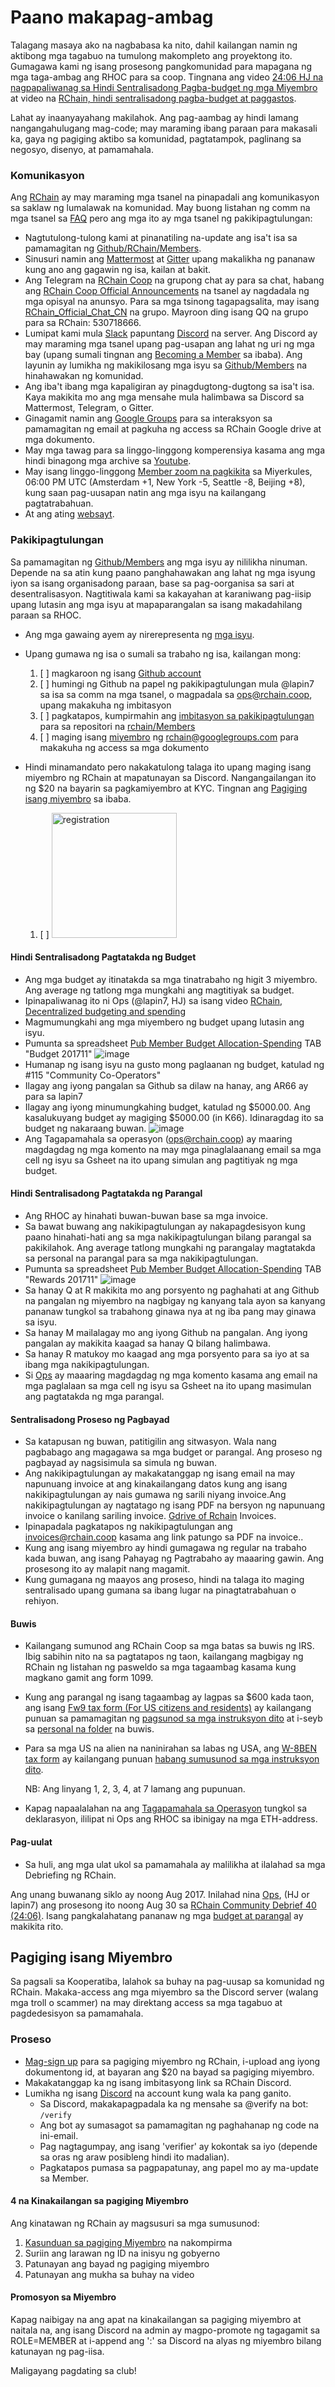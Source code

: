 # Paano makapag-ambag

Talagang masaya ako na nagbabasa ka nito, dahil kailangan namin ng aktibong mga tagabuo na tumulong makompleto ang proyektong ito.
Gumagawa kami ng isang prosesong pangkomunidad para mapagana ng mga taga-ambag ang RHOC para sa coop. Tingnana ang video [24:06 HJ na nagpapaliwanag sa Hindi Sentralisadong Pagba-budget ng mga Miyembro](https://www.youtube.com/watch?v=7Li4g4qDF6M&t=1486s) at video na [RChain, hindi sentralisadong pagba-budget at paggastos](https://www.youtube.com/watch?v=m6xiTWbEdpA).

Lahat ay inaanyayahang makilahok. Ang pag-aambag ay hindi lamang nangangahulugang mag-code; may maraming ibang paraan para makasali ka, gaya ng pagiging aktibo sa komunidad, pagtatampok, paglinang sa negosyo, disenyo, at pamamahala.

### Komunikasyon

Ang [RChain](https://rchain.coop) ay may maraming mga tsanel na pinapadali ang komunikasyon sa saklaw ng lumalawak na komunidad. May buong listahan ng comm na mga tsanel sa [FAQ](https://github.com/rchain/reference/blob/master/faq.md) pero ang mga ito ay mga tsanel ng pakikipagtulungan:
- Nagtutulong-tulong kami at pinanatiling na-update ang isa't isa sa pamamagitan ng [Github/RChain/Members](https://github.com/rchain/Members).
- Sinusuri namin ang [Mattermost](https://rchain.divvydao.net/community/channels/town-square) at [Gitter](https://gitter.im/rchain/Rholang) upang makalikha ng pananaw kung ano ang gagawin ng isa, kailan at bakit.
- Ang Telegram na [RChain Coop](https://t.me/rchain_coop) na grupong chat ay para sa chat, habang ang [RChain Coop Official Announcements](https://t.me/rchain_official) na tsanel ay nagdadala ng mga opisyal na anunsyo. Para sa mga tsinong tagapagsalita, may isang [RChain_Official_Chat_CN](https://t.me/RChain_Official_Chat_CN) na grupo. Mayroon ding isang QQ na grupo para sa RChain: 530718666.
- Lumipat kami mula [Slack](https://ourchain.slack.com/messages?) papuntang [Discord](https://discord.gg/fvY8qhx) na server. Ang Discord ay may maraming mga tsanel upang pag-usapan ang lahat ng uri ng mga bay (upang sumali tingnan ang [Becoming a Member](#becoming-a-member) sa ibaba). Ang layunin ay lumikha ng makikilosang mga isyu sa [Github/Members](https://github.com/rchain/Members/) na hinahawakan ng komunidad.
- Ang iba't ibang mga kapaligiran ay pinagdugtong-dugtong sa isa't isa. Kaya makikita mo ang mga mensahe mula halimbawa sa Discord sa Mattermost, Telegram, o Gitter.
- Ginagamit namin ang [Google Groups](https://groups.google.com/forum/#!forum/rchain) para sa interaksyon sa pamamagitan ng email at pagkuha ng access sa RChain Google drive at mga dokumento.
- May mga tawag para sa linggo-linggong komperensiya kasama ang mga hindi binagong mga archive sa [Youtube](https://www.youtube.com/channel/UCSS3jCffMiz574_q64Ukj_w).
- May isang linggo-linggong [Member zoom na pagkikita](https://zoom.us/s/197490909) sa Miyerkules, 06:00 PM UTC (Amsterdam +1, New York -5, Seattle -8, Beijing +8), kung saan pag-uusapan natin ang mga isyu na kailangang pagtatrabahuan.
- At ang ating [websayt](https://rchain.coop).

### Pakikipagtulungan

Sa pamamagitan ng [Github/Members](https://github.com/rchain/Members/) ang mga isyu ay nililikha ninuman. Depende na sa atin kung paano panghahawakan ang lahat ng mga isyung iyon sa isang organisadong paraan, base sa pag-oorganisa sa sari at desentralisasyon. Nagtitiwala kami sa kakayahan at karaniwang pag-iisip upang lutasin ang mga isyu at mapaparangalan sa isang makadahilang paraan sa RHOC.

- Ang mga gawaing ayem ay nirerepresenta ng [mga isyu](https://github.com/rchain/Members/issues/).
- Upang gumawa ng isa o sumali sa trabaho ng isa, kailangan mong:

  1. [ ] magkaroon ng isang [Github account](https://github.com/rchain/Members)
  2. [ ] humingi ng Github na papel ng pakikipagtulungan mula @lapin7 sa isa sa comm na mga tsanel, o magpadala sa [ops@rchain.coop](ops@rchain.coop), upang makakuha ng imbitasyon
  3. [ ] pagkatapos, kumpirmahin ang [imbitasyon sa pakikipagtulungan](https://github.com/rchain/Members/invitations) para sa repositori na [rchain/Members](https://github.com/rchain/Members)
  4. [ ] maging isang [miyembro](https://groups.google.com/forum/#!pendingmember/rchain/join) ng rchain@googlegroups.com para makakuha ng access sa mga dokumento

- Hindi minamandato pero nakakatulong talaga ito upang maging isang miyembro ng RChain at mapatunayan sa Discord. Nangangailangan ito ng $20 na bayarin sa pagkamiyembro at KYC. Tingnan ang [Pagiging isang miyembro](#becoming-a-member) sa ibaba.
  1. [ ] <img src="https://user-images.githubusercontent.com/1913335/32598353-e489f158-c539-11e7-9656-4bcbb55718d2.png" alt="registration" width="200" />
  <!-- 2. [ ] This is the #bounties channel in Discord:
  ![image](https://user-images.githubusercontent.com/1913335/32598502-3f0ddc98-c53a-11e7-85e9-f95fc799dede.png) -->

#### Hindi Sentralisadong Pagtatakda ng Budget
- Ang mga budget ay itinatakda sa mga tinatrabaho ng higit 3 miyembro. Ang average ng tatlong mga mungkahi ang magtitiyak sa budget.
- Ipinapaliwanag ito ni Ops (@lapin7, HJ) sa isang video [RChain, Decentralized budgeting and spending](https://www.youtube.com/watch?v=m6xiTWbEdpA)
- Magmumungkahi ang mga miyembero ng budget upang lutasin ang isyu.
- Pumunta sa spreadsheet [Pub Member Budget Allocation-Spending](https://docs.google.com/spreadsheets/d/1uxuxx8YN17KCIWcH1cUoGuSm2hAnIya2iAc6wxoaq1o/edit#gid=634479823) TAB "Budget 201711"
![image](https://user-images.githubusercontent.com/1913335/32597438-01a23d84-c537-11e7-916e-c9f12df80480.png)
- Humanap ng isang isyu na gusto mong paglaanan ng budget, katulad ng #115 "Community Co-Operators"
- Ilagay ang iyong pangalan sa Github sa dilaw na hanay, ang AR66 ay para sa lapin7
- Ilagay ang iyong minumungkahing budget, katulad ng $5000.00. Ang kasalukuyang budget ay magiging $5000.00 (in K66). Idinaragdag ito sa budget ng nakaraang buwan.
![image](https://user-images.githubusercontent.com/1913335/32597751-ed21061e-c537-11e7-9a0b-c9cccc48bc86.png)
- Ang Tagapamahala sa operasyon ([ops@rchain.coop](ops@rchain.coop)) ay maaring magdagdag ng mga komento na may mga pinaglalaanang email sa mga cell ng isyu sa Gsheet na ito upang simulan ang pagtitiyak ng mga budget.

#### Hindi Sentralisadong Pagtatakda ng Parangal
- Ang RHOC ay hinahati buwan-buwan base sa mga invoice.
- Sa bawat buwang ang nakikipagtulungan ay nakapagdesisyon kung paano hinahati-hati ang sa mga nakikipagtulungan bilang parangal sa pakikilahok. Ang average tatlong mungkahi ng parangalay magtatakda sa personal na parangal para sa mga nakikipagtulungan.
- Pumunta sa spreadsheet [Pub Member Budget Allocation-Spending](https://docs.google.com/spreadsheets/d/1uxuxx8YN17KCIWcH1cUoGuSm2hAnIya2iAc6wxoaq1o/edit#gid=634479823) TAB "Rewards 201711"
![image](https://user-images.githubusercontent.com/1913335/32599161-f91d53f6-c53b-11e7-9ee8-8b31733b98fb.png)
- Sa hanay Q at R makikita mo ang porsyento ng paghahati at ang Github na pangalan ng miyembro na nagbigay ng kanyang tala ayon sa kanyang pananaw tungkol sa trabahong ginawa nya at ng iba pang may ginawa sa isyu.
- Sa hanay M mailalagay mo ang iyong Github na pangalan. Ang iyong pangalan ay makikita kaagad sa hanay Q bilang halimbawa.
- Sa hanay R matukoy mo kaagad ang mga porsyento para sa iyo at sa ibang mga nakikipagtulungan.
- Si [Ops](ops@rchain.coop) ay maaaring magdagdag ng mga komento kasama ang email na mga paglalaan sa mga cell ng isyu sa Gsheet na ito upang masimulan ang pagtatakda ng mga parangal.

#### Sentralisadong Proseso ng Pagbayad
- Sa katapusan ng buwan, patitigilin ang sitwasyon. Wala nang pagbabago ang magagawa sa mga budget or parangal. Ang proseso ng pagbayad ay nagsisimula sa simula ng buwan.
- Ang nakikipagtulungan ay makakatanggap ng isang email na may napunuang invoice at ang kinakailangang datos kung ang isang nakikipagtulungan ay nais gumawa ng sarili niyang invoice.Ang nakikipagtulungan ay nagtatago ng isang PDF na bersyon ng napunuang invoice o kanilang sariling invoice. [Gdrive of Rchain](https://drive.google.com/drive/folders/0B5I9qM5f_1cfeUZoV01EYjdmOEE) Invoices.
- Ipinapadala pagkatapos ng nakikipagtulungan ang [invoices@rchain.coop](invoices@rchain.coop) kasama ang link patungo sa PDF na invoice..
- Kung ang isang miyembro ay hindi gumagawa ng regular na trabaho kada buwan, ang isang Pahayag ng Pagtrabaho ay maaaring gawin. Ang prosesong ito ay malapit nang magamit.
- Kung gumagana ng maayos ang proseso, hindi na talaga ito maging sentralisado upang gumana sa ibang lugar na pinagtatrabahuan o rehiyon.

#### Buwis
- Kailangang sumunod ang RChain Coop sa mga batas sa buwis ng IRS. Ibig sabihin nito na sa pagtatapos ng taon, kailangang magbigay ng RChain ng listahan ng pasweldo sa mga tagaambag kasama kung magkano gamit ang form 1099.
- Kung ang parangal ng isang tagaambag ay lagpas sa $600 kada taon, ang isang [Fw9 tax form (For US citizens and residents)](https://www.irs.gov/pub/irs-pdf/fw9.pdf) ay kailangang punuan sa pamamagitan ng [pagsunod sa mga instruksyon dito](https://www.irs.gov/instructions/iw9/index.html) at i-seyb sa [personal na folder](https://drive.google.com/drive/folders/0B5I9qM5f_1cfeUZoV01EYjdmOEE) na buwis.
- Para sa mga US na alien na naninirahan sa labas ng USA, ang [W-8BEN tax form](https://www.irs.gov/pub/irs-pdf/fw8ben.pdf) ay kailangang punuan [habang sumusunod sa mga instruksyon dito](https://www.irs.gov/instructions/iw8ben).

     NB: Ang linyang 1, 2, 3, 4, at 7 lamang ang pupunuan.
- Kapag napaalalahan na ang [Tagapamahala sa Operasyon](ops@rchain.coop) tungkol sa deklarasyon, ililipat ni Ops ang RHOC sa ibinigay na mga ETH-address.

#### Pag-uulat
- Sa huli, ang mga ulat ukol sa pamamahala ay malilikha at ilalahad sa mga Debriefing ng RChain.

Ang unang buwanang siklo ay noong Aug 2017. Inilahad nina [Ops](ops@rchain.coop), (HJ or lapin7) ang prosesong ito noong Aug 30 sa
[RChain Community Debrief 40 (24:06)](https://www.youtube.com/watch?v=7Li4g4qDF6M&t=1486s). Isang pangkalahatang pananaw ng mga [budget at parangal](https://docs.google.com/spreadsheets/d/1uxuxx8YN17KCIWcH1cUoGuSm2hAnIya2iAc6wxoaq1o/edit#gid=1751357908) ay makikita rito.

## Pagiging isang Miyembro

Sa pagsali sa Kooperatiba, lalahok sa buhay na pag-uusap sa komunidad ng RChain. Makaka-access ang mga miyembro sa the Discord server (walang mga troll o scammer) na may direktang access sa mga tagabuo at pagdedesisyon sa pamamahala.

### Proseso

- [Mag-sign up](https://member.rchain.coop/#/sign-up) para sa pagiging miyembro ng RChain, i-upload ang iyong dokumentong id, at bayaran ang $20 na bayad sa pagiging miyembro.
- Makakatanggap ka ng isang imbitasyong link sa RChain Discord.
- Lumikha ng isang [Discord](https://discordapp.com/) na account kung wala ka pang ganito.
  - Sa Discord, makakapagpadala ka ng mensahe sa @verify na bot:
  ```/verify```
  - Ang bot ay sumasagot sa pamamagitan ng paghahanap ng code na ini-email.
  - Pag nagtagumpay, ang isang 'verifier' ay kokontak sa iyo (depende sa oras ng araw posibleng hindi ito madalian).
  - Pagkatapos pumasa sa pagpapatunay, ang papel mo ay ma-update sa Member.

#### 4 na Kinakailangan sa pagiging Miyembro

Ang kinatawan ng RChain ay magsusuri sa mga sumusunod:
1. [Kasunduan sa pagiging Miyembro](https://github.com/rchain/legaldocs/blob/master/Coop%20Membership%20Agreement.pdf) na nakompirma
2. Suriin ang larawan ng ID na inisyu ng gobyerno
3. Patunayan ang bayad ng pagiging miyembro
4. Patunayan ang mukha sa buhay na video

#### Promosyon sa Miyembro

Kapag naibigay na ang apat na kinakailangan sa pagiging miyembro at naitala na, ang isang Discord na admin ay magpo-promote ng tagagamit sa ROLE=MEMBER at i-append ang ':' sa Discord na alyas ng miyembro bilang katunayan ng pag-iisa.

Maligayang pagdating sa club!


